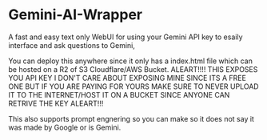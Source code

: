 # Gemini-AI-Wrapper
A fast and easy text only WebUI for using your Gemini API key to esaily interface and ask questions to Gemini,

You can deploy this anywhere since it only has a index.html file which can be hosted on a R2 of S3 Cloudflare/AWS Bucket. 
ALEART!!!! THIS EXPOSES YOU API KEY I DON'T CARE ABOUT EXPOSING MINE SINCE ITS A FREE ONE BUT IF YOU ARE PAYING FOR YOURS MAKE SURE TO NEVER UPLOAD IT TO THE INTERNET/HOST IT ON A BUCKET SINCE ANYONE CAN RETRIVE THE KEY ALEART!!!

This also supports prompt engnering so you can make so it does not say it was made by Google or is Gemini.
